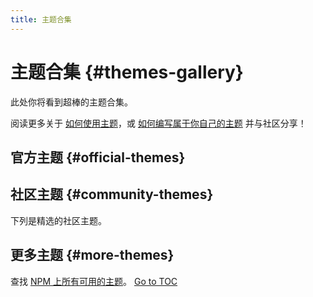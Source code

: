 ```yaml
---
title: 主题合集
---
```


# 主题合集 {#themes-gallery}

此处你将看到超棒的主题合集。

阅读更多关于 [如何使用主题](themes/use)，或 [如何编写属于你自己的主题](/themes/write-a-theme) 并与社区分享！

## 官方主题 {#official-themes}

<ClientOnly>
  <ThemeGallery collection="official"/>
</ClientOnly>

## 社区主题 {#community-themes}

下列是精选的社区主题。

<!-- Edit in ./docs/.vitepress/themes.ts -->
<ClientOnly>
  <ThemeGallery collection="community"/>
</ClientOnly>

## 更多主题 {#more-themes}

查找 [NPM 上所有可用的主题](https://www.npmjs.com/search?q=keywords%3Aslidev-theme)。
<span style='float: footnote;'><a href="../index.html#toc">Go to TOC</a></span>
